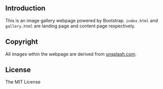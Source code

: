 ## Introduction
This is an image gallery webpage powered by Bootstrap. `index.html` and `gallery.html` are landing page and content page respectively.

## Copyright
All images wthin the webpage are derived from [unsplash.com](https://unsplash.com).

## License
The MIT License
